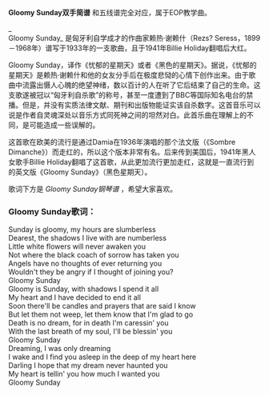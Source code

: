

**Gloomy Sunday双手简谱** 和五线谱完全对应，属于EOP教学曲。

_  
Gloomy Sunday_ 是匈牙利自学成才的作曲家赖热·谢赖什（Rezs?
Seress，1899－1968年）谱写于1933年的一支歌曲，且于1941年Billie Holiday翻唱后大红。

  
Gloomy
Sunday，译作《忧郁的星期天》或者《黑色的星期天》。据说，《忧郁的星期天》是赖热·谢赖什和他的女友分手后在极度悲恸的心情下创作出来。由于歌曲中流露出慑人心魄的绝望神绪，数以百计的人在听了它后结束了自己的生命。这支歌遂被冠以“匈牙利自杀歌”的称号，甚至一度遭到了BBC等国际知名电台的禁播。但是，并没有实质法律文献、期刊和出版物能证实该自杀数字。这首音乐可以说是作者自灵魂深处以音乐方式同死神之间的坦然对白。此首乐曲在理解上的不同，是可能造成一些误解的。

  
这首歌在欧美的流行是通过Damia在1936年演唱的那个法文版（《Sombre
Dimanche》）而走红的，所以这个版本非常有名。后来传到美国后，1941年黑人女歌手Billie
Holiday翻唱了这首歌，从此更加流行更加走红，这就是一直流行到的英文版《Gloomy Sunday》（黑色星期天）。

  
歌词下方是 _Gloomy Sunday钢琴谱_ ，希望大家喜欢。

### Gloomy Sunday歌词：

Sunday is gloomy, my hours are slumberless  
Dearest, the shadows I live with are numberless  
Little white flowers will never awaken you  
Not where the black coach of sorrow has taken you  
Angels have no thoughts of ever returning you  
Wouldn't they be angry if I thought of joining you?  
Gloomy Sunday  
Gloomy is Sunday, with shadows I spend it all  
My heart and I have decided to end it all  
Soon there'll be candles and prayers that are said I know  
But let them not weep, let them know that I'm glad to go  
Death is no dream, for in death I'm caressin' you  
With the last breath of my soul, I'll be blessin' you  
Gloomy Sunday  
Dreaming, I was only dreaming  
I wake and I find you asleep in the deep of my heart here  
Darling I hope that my dream never haunted you  
My heart is tellin' you how much I wanted you  
Gloomy Sunday

